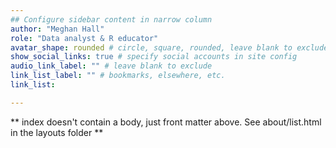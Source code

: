 ```yaml
---
## Configure sidebar content in narrow column
author: "Meghan Hall"
role: "Data analyst & R educator"
avatar_shape: rounded # circle, square, rounded, leave blank to exclude
show_social_links: true # specify social accounts in site config
audio_link_label: "" # leave blank to exclude
link_list_label: "" # bookmarks, elsewhere, etc.
link_list:

---
```


** index doesn't contain a body, just front matter above.
See about/list.html in the layouts folder **